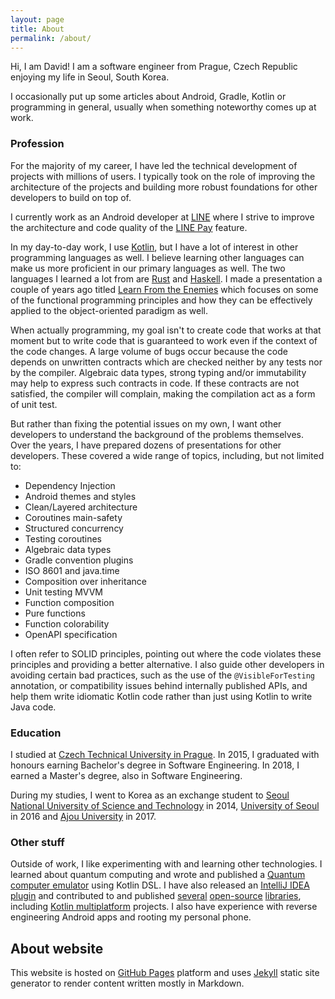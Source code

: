 ```yaml
---
layout: page
title: About
permalink: /about/
---
```


Hi, I am David! I am a software engineer from Prague, Czech Republic enjoying my life in Seoul, South Korea.

I occasionally put up some articles about Android, Gradle, Kotlin or programming in general, usually when something
noteworthy comes up at work.

### Profession

For the majority of my career, I have led the technical development of projects with millions of users.
I typically took on the role of improving the architecture of the projects and building more robust foundations for 
other developers to build on top of.

I currently work as an Android developer at [LINE][line] where I strive to improve the architecture and code quality of
the [LINE Pay][line-pay] feature.

In my day-to-day work, I use [Kotlin][kotlin], but I have a lot of interest in other programming languages as well.
I believe learning other languages can make us more proficient in our primary languages as well.
The two languages I learned a lot from are [Rust][rust] and [Haskell][haskell].
I made a presentation a couple of years ago titled [Learn From the Enemies][learn from the enemies] which focuses
on some of the functional programming principles and how they can be effectively applied to the object-oriented
paradigm as well.

When actually programming, my goal isn't to create code that works at that moment but to write code that is guaranteed
to work even if the context of the code changes. A large volume of bugs occur because the code depends on unwritten
contracts which are checked neither by any tests nor by the compiler. Algebraic data types, strong typing and/or 
immutability may help to express such contracts in code. If these contracts are not satisfied, the compiler will 
complain, making the compilation act as a form of unit test.

But rather than fixing the potential issues on my own, I want other developers to understand the background of the 
problems themselves.
Over the years, I have prepared dozens of presentations for other developers.
These covered a wide range of topics, including, but not limited to:

* Dependency Injection
* Android themes and styles
* Clean/Layered architecture
* Coroutines main-safety
* Structured concurrency
* Testing coroutines
* Algebraic data types
* Gradle convention plugins
* ISO 8601 and java.time
* Composition over inheritance
* Unit testing MVVM
* Function composition
* Pure functions
* Function colorability
* OpenAPI specification

I often refer to SOLID principles, pointing out where the code violates these principles and providing a better
alternative. I also guide other developers in avoiding certain bad practices, such as the use of
the `@VisibleForTesting` annotation, or compatibility issues behind internally published APIs, and
help them write idiomatic Kotlin code rather than just using Kotlin to write Java code.

### Education

I studied at [Czech Technical University in Prague][ctu].
In 2015, I graduated with honours earning Bachelor's degree in Software Engineering.
In 2018, I earned a Master's degree, also in Software Engineering.

During my studies, I went to Korea as an exchange student
to [Seoul National University of Science and Technology][seoultech] in 2014,
[University of Seoul][uos] in 2016 and [Ajou University][ajou] in 2017.

### Other stuff

Outside of work, I like experimenting with and learning other technologies. I learned about quantum computing and wrote
and published a [Quantum computer emulator][quantum] using Kotlin DSL. I have also released
an [IntelliJ IDEA plugin][lowlighting] and contributed to and
published [several][anko] [open-source][eventsubject] [libraries][spdelegates],
including [Kotlin multiplatform][directorytree] projects.
I also have experience with reverse engineering Android apps and rooting my personal phone.

## About website

This website is hosted on [GitHub Pages][github-pages] platform and uses [Jekyll][jekyll] static site generator to
render content written mostly in Markdown.

[line]: https://line.me/

[line-pay]: https://pay.line.me/

[kotlin]: https://kotlinlang.org/

[rust]: https://www.rust-lang.org/

[haskell]: https://www.haskell.org/

[learn from the enemies]: https://docs.google.com/presentation/d/1BhlOcjYYxmKXrnML1PWxA8olS7WJdguRUI1iuLJVhb8/edit?usp=sharing

[ctu]: https://www.cvut.cz/en

[seoultech]: https://en.seoultech.ac.kr/

[uos]: https://english.uos.ac.kr/

[ajou]: https://www.ajou.ac.kr/

[quantum]: https://github.com/Antimonit/Quantum

[lowlighting]: https://github.com/Antimonit/Lowlighting

[anko]: https://github.com/AckeeCZ/anko-constraint-layout

[eventsubject]: https://github.com/Antimonit/EventSubject

[spdelegates]: https://github.com/Antimonit/SharedPreferencesDelegates

[directorytree]: https://github.com/Antimonit/DirectoryTree

[github-pages]: https://pages.github.com/

[jekyll]: https://jekyllrb.com/
